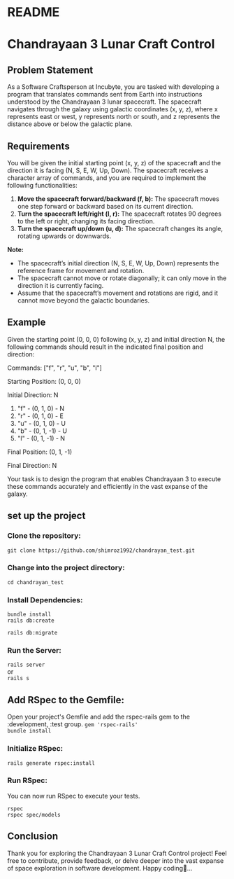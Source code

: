 # README
# Chandrayaan 3 Lunar Craft Control

## Problem Statement

As a Software Craftsperson at Incubyte, you are tasked with developing a program that translates commands sent from Earth into instructions understood by the Chandrayaan 3 lunar spacecraft. The spacecraft navigates through the galaxy using galactic coordinates (x, y, z), where x represents east or west, y represents north or south, and z represents the distance above or below the galactic plane.

## Requirements

You will be given the initial starting point (x, y, z) of the spacecraft and the direction it is facing (N, S, E, W, Up, Down). The spacecraft receives a character array of commands, and you are required to implement the following functionalities:

1. **Move the spacecraft forward/backward (f, b):** The spacecraft moves one step forward or backward based on its current direction.
2. **Turn the spacecraft left/right (l, r):** The spacecraft rotates 90 degrees to the left or right, changing its facing direction.
3. **Turn the spacecraft up/down (u, d):** The spacecraft changes its angle, rotating upwards or downwards.

**Note:**
- The spacecraft’s initial direction (N, S, E, W, Up, Down) represents the reference frame for movement and rotation.
- The spacecraft cannot move or rotate diagonally; it can only move in the direction it is currently facing.
- Assume that the spacecraft’s movement and rotations are rigid, and it cannot move beyond the galactic boundaries.

## Example

Given the starting point (0, 0, 0) following (x, y, z) and initial direction N, the following commands should result in the indicated final position and direction:

Commands: ["f", "r", "u", "b", "l"]

Starting Position: (0, 0, 0)

Initial Direction: N

1. "f" - (0, 1, 0) - N
2. "r" - (0, 1, 0) - E
3. "u" - (0, 1, 0) - U
4. "b" - (0, 1, -1) - U
5. "l" - (0, 1, -1) - N

Final Position: (0, 1, -1)

Final Direction: N

Your task is to design the program that enables Chandrayaan 3 to execute these commands accurately and efficiently in the vast expanse of the galaxy.
## set up the project
### Clone the repository:  
`git clone https://github.com/shimroz1992/chandrayan_test.git`  
### Change into the project directory:  
`cd chandrayan_test`  
### Install Dependencies:  
`bundle install`  
`rails db:create`  

`rails db:migrate`  
### Run the Server:  
`rails server`  
or  
`rails s`

## Add RSpec to the Gemfile:  
Open your project's Gemfile and add the rspec-rails gem to the :development, :test group.
`gem 'rspec-rails'`   
`bundle install`
### Initialize RSpec:  
`rails generate rspec:install`
### Run RSpec:  

You can now run RSpec to execute your tests.  

`rspec`  
`rspec spec/models`  

## Conclusion

Thank you for exploring the Chandrayaan 3 Lunar Craft Control project! Feel free to contribute, provide feedback, or delve deeper into the vast expanse of space exploration in software development. Happy coding🚀...







